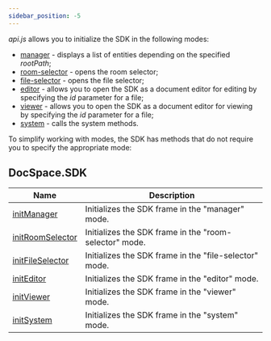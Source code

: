 ```yaml
---
sidebar_position: -5
---
```


*api.js* allows you to initialize the SDK in the following modes:

- [manager](Manager.md) - displays a list of entities depending on the specified *rootPath*;
- [room-selector](Room%20Selector.md) - opens the room selector;
- [file-selector](File%20Selector.md) - opens the file selector;
- [editor](Editor.md) - allows you to open the SDK as a document editor for editing by specifying the *id* parameter for a file;
- [viewer](Viewer.md) - allows you to open the SDK as a document editor for viewing by specifying the *id* parameter for a file;
- [system](System.md) - calls the system methods.

To simplify working with modes, the SDK has methods that do not require you to specify the appropriate mode:

## DocSpace.SDK

| Name                                                     | Description                                            |
| -------------------------------------------------------- | ------------------------------------------------------ |
| [initManager](../Methods.md#initmanager)           | Initializes the SDK frame in the "manager" mode.       |
| [initRoomSelector](../Methods.md#initroomselector) | Initializes the SDK frame in the "room-selector" mode. |
| [initFileSelector](../Methods.md#initfileselector) | Initializes the SDK frame in the "file-selector" mode. |
| [initEditor](../Methods.md#initeditor)             | Initializes the SDK frame in the "editor" mode.        |
| [initViewer](../Methods.md#initviewer)             | Initializes the SDK frame in the "viewer" mode.        |
| [initSystem](../Methods.md#initsystem)             | Initializes the SDK frame in the "system" mode.        |
